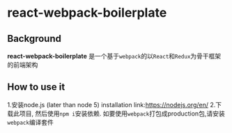 # react-webpack-boilerplate

## Background
**react-webpack-boilerplate** 是一个基于`webpack`的以`React`和`Redux`为骨干框架的前端架构


## How to use it

1.安装node.js (later than node 5) installation link:https://nodejs.org/en/
2.下载此项目, 然后使用`npm i`安装依赖.
如要使用`webpack`打包成production包,请安装`webpack`编译套件
